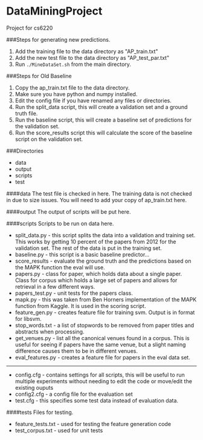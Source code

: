 DataMiningProject
=================
Project for cs6220

###Steps for generating new predictions.
1. Add the training file to the data directory as "AP_train.txt"
2. Add the new test file to the data directory as "AP\_test\_par.txt"
3. Run `./MineDataSet.sh` from the main directory.

###Steps for Old Baseline
1. Copy the ap_train.txt file to the data directory.
2. Make sure you have python and numpy installed.
2. Edit the config file if you have renamed any files or directories.
3. Run the split_data script, this will create a validation set and a ground truth file.
4. Run the baseline script, this will create a baseline set of predictions for the validation set.
5. Run the score_results script this will calculate the score of the baseline script on the validation set.

###Directories
* data
* output
* scripts
* test

####data
The test file is checked in here. The training data is not checked in due to size issues. You will need to add your copy of ap_train.txt here.

####output
The output of scripts will be put here.

####scripts
Scripts to be run on data here.

* split_data.py - this script splits the data into a validation and training set. This works by getting 10 percent of the papers from 2012 for the validation set. The rest of the data is put in the training set.
* baseline.py - this script is a basic baseline predictor...
* score_results - evaluate the ground truth and the predictions based on the MAPK function the eval will use.
* papers.py - class for paper, which holds data about a single paper. Class for corpus which holds a large set of papers and allows for retrieval in a few different ways.
* papers_test.py - unit tests for the papers class.
* mapk.py - this was taken from Ben Horners implementation of the MAPK function from Kaggle. It is used in the scoring script.
* feature_gen.py - creates feature file for training svm. Output is in format for libsvm.
* stop_words.txt - a list of stopwords to be removed from paper titles and abstracts when processing.
* get_venues.py - list all the canonical venues found in a corpus. This is useful for seeing if papers have the same venue, but a slight naming difference causes them to be in different venues.
* eval_features.py - creates a feature file for papers in the eval data set.

---
* config.cfg - contains settings for all scripts, this will be useful to run multiple experiments without needing to edit the code or move/edit the existing ouputs
* config2.cfg - a config file for the evaluation set
* test.cfg - this specifies some test data instead of evaluation data.

####tests
Files for testing.

* feature_tests.txt - used for testing the feature generation code
* test_corpus.txt - used for unit tests

